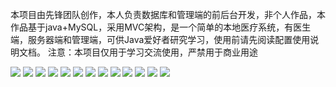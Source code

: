 本项目由先锋团队创作，本人负责数据库和管理端的前后台开发，非个人作品，本作品基于java+MySQL，采用MVC架构，是一个简单的本地医疗系统，有医生端，服务器端和管理端，可供Java爱好者研究学习，使用前请先阅读配置使用说明文档。 注意：本项目仅用于学习交流使用，严禁用于商业用途

![](https://github.com/buchicaodetuzi/FirstProject/blob/master/images/1.PNG)
![](https://github.com/buchicaodetuzi/FirstProject/blob/master/images/2.PNG)
![](https://github.com/buchicaodetuzi/FirstProject/blob/master/images/3.PNG)
![](https://github.com/buchicaodetuzi/FirstProject/blob/master/images/4.PNG)
![](https://github.com/buchicaodetuzi/FirstProject/blob/master/images/5.PNG)
![](https://github.com/buchicaodetuzi/FirstProject/blob/master/images/6.PNG)
![](https://github.com/buchicaodetuzi/FirstProject/blob/master/images/7.PNG)
![](https://github.com/buchicaodetuzi/FirstProject/blob/master/images/8.PNG)
![](https://github.com/buchicaodetuzi/FirstProject/blob/master/images/9.PNG)
![](https://github.com/buchicaodetuzi/FirstProject/blob/master/images/10.PNG)
![](https://github.com/buchicaodetuzi/FirstProject/blob/master/images/11.PNG)
![](https://github.com/buchicaodetuzi/FirstProject/blob/master/images/12.PNG)
![](https://github.com/buchicaodetuzi/FirstProject/blob/master/images/13.PNG)
